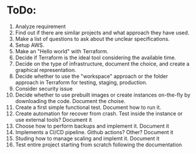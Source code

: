 # ToDo:
1. Analyze requirement
2. Find out if there are similar projects and what approach they have used.
3. Make a list of questions to ask about the unclear specifications.
4. Setup AWS.
5. Make an "Hello world" with Terraform.
6. Decide if Terraform is the ideal tool considering the available time.
7. Decide on the type of infrastructure, document the choice, and create a graphical representation.
8. Decide whether to use the "workspace" approach or the folder approach in Terraform for testing, staging, production.
9. Consider security issue
10. Decide whether to use prebuilt images or create instances on-the-fly by downloading the code. Document the choise.
12. Create a first simple functional test. Document how to run it.
13. Create automation for recover from crash. Test inside the instance or use external tools? Document it
14. Choose how to perform backups and implement it. Document it
15. Implements a CI/CD pipeline. Github actions? Other? Document it
16. Studing how to manage scaling and implemt it. Document it
17. Test entire project starting from scratch following the documentation
